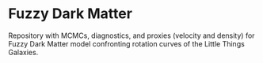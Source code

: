 # Fuzzy Dark Matter 

Repository with MCMCs, diagnostics, and proxies (velocity and density) for Fuzzy Dark Matter model confronting rotation curves of the Little Things
Galaxies.
